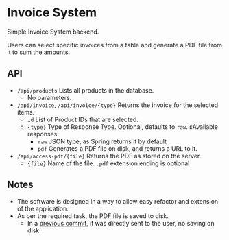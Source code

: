 # Invoice System
Simple Invoice System backend.

Users can select specific invoices from a table and generate a PDF file from it to sum the amounts.

## API
- `/api/products` Lists all products in the database.
  - No parameters.
- `/api/invoice`, `/api/invoice/{type}` Returns the invoice for the selected items.
  - `id` List of Product IDs that are selected.
  - `{type}` Type of Response Type. Optional, defaults to `raw`. sAvailable responses:
    - `raw` JSON type, as Spring returns it by default
    - `pdf` Generates a PDF file on disk, and returns a URL to it.
- `/api/access-pdf/{file}` Returns the PDF as stored on the server.
  - `{file}` Name of the file. `.pdf` extension ending is optional 

## Notes
- The software is designed in a way to allow easy refactor and extension of the application.
- As per the required task, the PDF file is saved to disk.
  -  In a [previous commit](https://github.com/RobiFox/Invoice-System/blob/a640ebeb4e09f6e705abecceef882ffa72cd6ed0/src/main/java/me/robi/invoicesystem/controllers/InvoiceController.java#L68), it was directly sent to the user, no saving on disk